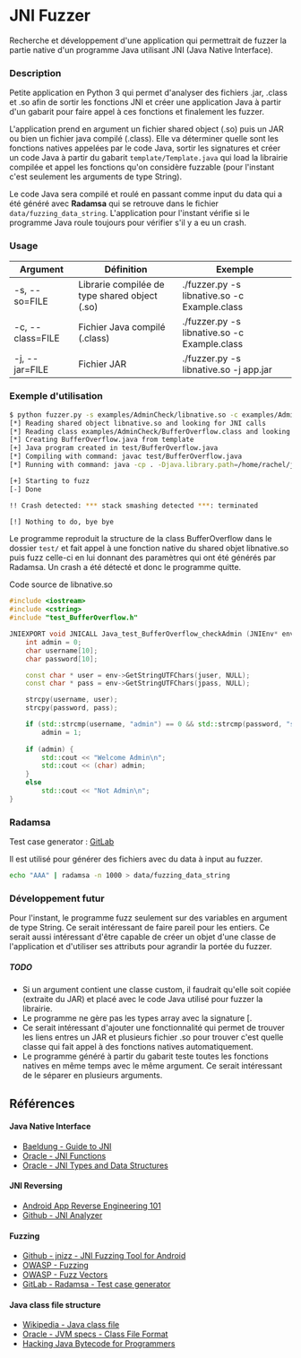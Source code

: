# JNI Fuzzer

Recherche et développement d'une application qui permettrait de fuzzer la partie native d'un programme Java utilisant JNI (Java Native Interface).

### Description

Petite application en Python 3 qui permet d'analyser des fichiers .jar, .class et .so afin de sortir les fonctions JNI et créer une application Java à partir d'un gabarit pour faire appel à ces fonctions et finalement les fuzzer.

L'application prend en argument un fichier shared object (.so) puis un JAR ou bien un fichier java compilé (.class). Elle va déterminer quelle sont les fonctions natives appelées par le code Java, sortir les signatures et créer un code Java à partir du gabarit `template/Template.java` qui load la librairie compilée et appel les fonctions qu'on considère fuzzable (pour l'instant c'est seulement les arguments de type String). 

Le code Java sera compilé et roulé en passant comme input du data qui a été généré avec **Radamsa** qui se retrouve dans le fichier `data/fuzzing_data_string`. L'application pour l'instant vérifie si le programme Java roule toujours pour vérifier s'il y a eu un crash.

### Usage

| Argument         | Définition                                    | Exemple                                      |
| ---------------- | --------------------------------------------- | -------------------------------------------- |
| -s, --so=FILE    | Librarie compilée de type shared object (.so) | ./fuzzer.py -s libnative.so -c Example.class |
| -c, --class=FILE | Fichier Java compilé (.class)                 | ./fuzzer.py -s libnative.so -c Example.class |
| -j, --jar=FILE   | Fichier JAR                                   | ./fuzzer.py -s libnative.so -j app.jar       |



### Exemple d'utilisation

```bash
$ python fuzzer.py -s examples/AdminCheck/libnative.so -c examples/AdminCheck/BufferOverflow.class
[*] Reading shared object libnative.so and looking for JNI calls
[*] Reading class examples/AdminCheck/BufferOverflow.class and looking for JNI signatures
[*] Creating BufferOverflow.java from template
[+] Java program created in test/BufferOverflow.java
[*] Compiling with command: javac test/BufferOverflow.java
[*] Running with command: java -cp . -Djava.library.path=/home/rachel/jnifuzzer/examples/AdminCheck/libnative.so test.BufferOverflow

[+] Starting to fuzz
[-] Done

!! Crash detected: *** stack smashing detected ***: terminated

[!] Nothing to do, bye bye
```

Le programme reproduit la structure de la class BufferOverflow dans le dossier `test/` et fait appel à une fonction native du shared objet libnative.so puis fuzz celle-ci en lui donnant des paramètres qui ont été générés par Radamsa. Un crash a été détecté et donc le programme quitte. 

Code source de libnative.so

```c++
#include <iostream>
#include <cstring>
#include "test_BufferOverflow.h"

JNIEXPORT void JNICALL Java_test_BufferOverflow_checkAdmin (JNIEnv* env, jobject thisObject, jstring juser, jstring jpass) {
    int admin = 0;
    char username[10];
    char password[10];

    const char * user = env->GetStringUTFChars(juser, NULL);
    const char * pass = env->GetStringUTFChars(jpass, NULL);

    strcpy(username, user);
    strcpy(password, pass);

    if (std::strcmp(username, "admin") == 0 && std::strcmp(password, "secret") == 0) 
        admin = 1;
    
    if (admin) {
        std::cout << "Welcome Admin\n";
        std::cout << (char) admin;
    }
    else
        std::cout << "Not Admin\n";
}
```

### Radamsa

Test case generator : [GitLab](https://gitlab.com/akihe/radamsa)

Il est utilisé pour générer des fichiers avec du data à input au fuzzer.

```bash
echo "AAA" | radamsa -n 1000 > data/fuzzing_data_string
```



### Développement futur

Pour l'instant, le programme fuzz seulement sur des variables en argument de type String. Ce serait intéressant de faire pareil pour les entiers. Ce serait aussi intéressant d'être capable de créer un objet d'une classe de l'application et d'utiliser ses attributs pour agrandir la portée du fuzzer.

##### TODO

* Si un argument contient une classe custom, il faudrait qu'elle soit copiée (extraite du JAR) et placé avec le code Java utilisé pour fuzzer la librairie.
* Le programme ne gère pas les types array avec la signature [.
* Ce serait intéressant d'ajouter une fonctionnalité qui permet de trouver les liens entres un JAR et plusieurs fichier .so pour trouver c'est quelle classe qui fait appel à des fonctions natives automatiquement.
* Le programme généré à partir du gabarit teste toutes les fonctions natives en même temps avec le même argument. Ce serait intéressant de le séparer en plusieurs arguments.



## Références

#### Java Native Interface

* [Baeldung - Guide to JNI](https://www.baeldung.com/jni)
* [Oracle - JNI Functions](https://docs.oracle.com/javase/7/docs/technotes/guides/jni/spec/functions.html)
* [Oracle - JNI Types and Data Structures](https://docs.oracle.com/javase/7/docs/technotes/guides/jni/spec/types.html)

#### JNI Reversing

* [Android App Reverse Engineering 101](https://maddiestone.github.io/AndroidAppRE/reversing_native_libs.html)
* [Github - JNI Analyzer](https://github.com/maaaaz/jnianalyzer)

#### Fuzzing 

* [Github - jnizz - JNI Fuzzing Tool for Android](https://github.com/jeon95u/jnizz)
* [OWASP - Fuzzing](https://owasp.org/www-community/Fuzzing)
* [OWASP - Fuzz Vectors](https://owasp.org/www-project-web-security-testing-guide/latest/6-Appendix/C-Fuzz_Vectors)
* [GitLab - Radamsa - Test case generator](https://gitlab.com/akihe/radamsa)

#### Java class file structure

* [Wikipedia - Java class file](https://en.wikipedia.org/wiki/Java_class_file)
* [Oracle - JVM specs - Class File Format](https://docs.oracle.com/javase/specs/jvms/se8/html/jvms-4.html#jvms-4.3)
* [Hacking Java Bytecode for Programmers](https://www.jaredfolkins.com/hacking-java-bytecode-for-programmers-part1-the-birds-and-the-bees-of-hex-editing/)



